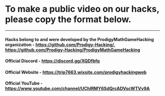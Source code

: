 # To make a public video on our hacks, please copy the format below.

____________________________________________________________________

#### Hacks belong to and were developed by the ProdigyMathGameHacking organization - https://github.com/Prodigy-Hacking/, https://github.com/Prodigy-Hacking/ProdigyMathGameHacking
#### Official Discord - https://discord.gg/XQDfbfq
#### Official Website - https://trip7663.wixsite.com/prodigyhackingweb
#### Official YouTube - https://www.youtube.com/channel/UChIRMY6SdQrcADVscWTVv9A
